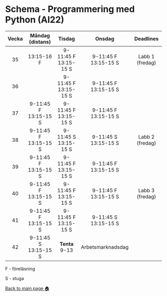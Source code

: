 # Schema - Programmering med Python (AI22)

| Vecka |     Måndag (distans)     |          Tisdag          |          Onsdag           |    Deadlines    |
| :---: | :----------------------: | :----------------------: | :-----------------------: | :-------------: |
|  35   |        13:15-16 F        | 9-11:45 F <br>13:15-15 S | 9-11:45 F <br> 13:15-15 S | Labb 1 (fredag) |
|  36   |                          | 9-11:45 F <br>13:15-15 S | 9-11:45 F <br>13:15-15 S  |                 |
|  37   | 9-11:45 F <br>13:15-15 S | 9-11:45 F <br>13:15-15 S | 9-11:45 F <br>13:15-15 S  |                 |
|  38   | 9-11:45 F <br>13:15-15 S | 9-11:45 S <br>13:15-15 S |  9-11:45 S<br>13:15-15 S  | Labb 2 (fredag) |
|  39   | 9-11:45 F <br>13:15-15 S | 9-11:45 F <br>13:15-15 S |  9-11:45 F<br>13:15-15 S  |                 |
|  40   | 9-11:45 F <br>13:15-15 S | 9-11:45 F <br>13:15-15 S | 9-11:45 F <br>13:15-15 S  | Labb 3 (fredag) |
|  41   | 9-11:45 F <br>13:15-15 S | 9-11:45 F <br>13:15-15 S |  9-11:45 S<br>13:15-15 S  |                 |
|  42   | 9-11:45 S <br>13:15-15 S |      **Tenta** 9-13      |     Arbetsmarknadsdag     |                 |

F - föreläsning

S - stuga

[Back to main page :house:](https://github.com/kokchun/Python-course-AI22)